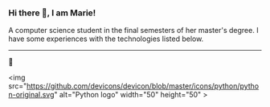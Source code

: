 ### Hi there 👋, I am Marie!

A computer science student in the final semesters of her master's degree. I have some experiences with the technologies listed below. 

---

:toolbox:

<img src="https://github.com/devicons/devicon/blob/master/icons/python/python-original.svg" alt="Python logo" width="50" height="50" \>

<!--
**MLitzinger/MLitzinger** is a ✨ _special_ ✨ repository because its `README.md` (this file) appears on your GitHub profile.

Here are some ideas to get you started:

- 🔭 I’m currently working on ...
- 🌱 I’m currently learning ...
- 👯 I’m looking to collaborate on ...
- 🤔 I’m looking for help with ...
- 💬 Ask me about ...
- 📫 How to reach me: ...
- 😄 Pronouns: ...
- ⚡ Fun fact: ...
-->
